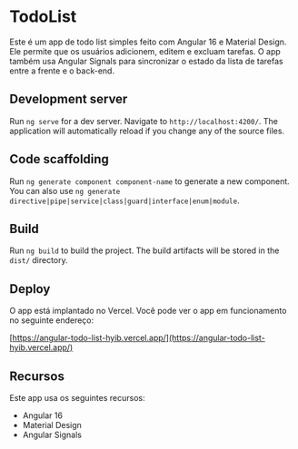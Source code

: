 # TodoList

Este é um app de todo list simples feito com Angular 16 e Material Design. Ele permite que os usuários adicionem, editem e excluam tarefas. O app também usa Angular Signals para sincronizar o estado da lista de tarefas entre a frente e o back-end.

## Development server

Run `ng serve` for a dev server. Navigate to `http://localhost:4200/`. The application will automatically reload if you change any of the source files.

## Code scaffolding

Run `ng generate component component-name` to generate a new component. You can also use `ng generate directive|pipe|service|class|guard|interface|enum|module`.

## Build

Run `ng build` to build the project. The build artifacts will be stored in the `dist/` directory.

## Deploy

O app está implantado no Vercel. Você pode ver o app em funcionamento no seguinte endereço:

[https://angular-todo-list-hyib.vercel.app/](https://angular-todo-list-hyib.vercel.app/)


## Recursos

Este app usa os seguintes recursos:

- Angular 16
- Material Design
- Angular Signals

